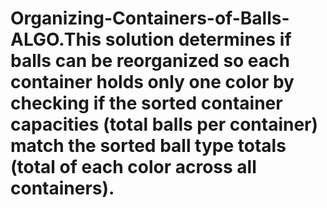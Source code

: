 # Organizing-Containers-of-Balls-ALGO.This solution determines if balls can be reorganized so each container holds only one color by checking if the sorted container capacities (total balls per container) match the sorted ball type totals (total of each color across all containers).

